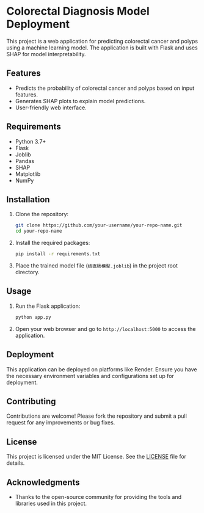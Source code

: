 # Colorectal Diagnosis Model Deployment

This project is a web application for predicting colorectal cancer and polyps using a machine learning model. The application is built with Flask and uses SHAP for model interpretability.

## Features

- Predicts the probability of colorectal cancer and polyps based on input features.
- Generates SHAP plots to explain model predictions.
- User-friendly web interface.

## Requirements

- Python 3.7+
- Flask
- Joblib
- Pandas
- SHAP
- Matplotlib
- NumPy

## Installation

1. Clone the repository:

   ```bash
   git clone https://github.com/your-username/your-repo-name.git
   cd your-repo-name
   ```

2. Install the required packages:

   ```bash
   pip install -r requirements.txt
   ```

3. Place the trained model file (`结直肠模型.joblib`) in the project root directory.

## Usage

1. Run the Flask application:

   ```bash
   python app.py
   ```

2. Open your web browser and go to `http://localhost:5000` to access the application.

## Deployment

This application can be deployed on platforms like Render. Ensure you have the necessary environment variables and configurations set up for deployment.

## Contributing

Contributions are welcome! Please fork the repository and submit a pull request for any improvements or bug fixes.

## License

This project is licensed under the MIT License. See the [LICENSE](LICENSE) file for details.

## Acknowledgments

- Thanks to the open-source community for providing the tools and libraries used in this project.

